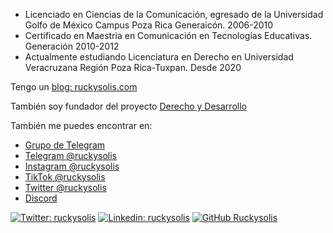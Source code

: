 


- Licenciado en Ciencias de la Comunicación, egresado de la Universidad Golfo de México Campus Poza Rica Generaicón. 2006-2010
- Certificado en Maestria en Comunicación en Tecnologías Educativas. Generación 2010-2012
- Actualmente estudiando Licenciatura en Derecho en Universidad Veracruzana Región Poza Rica-Tuxpan. Desde 2020

Tengo un [blog: ruckysolis.com](http://ruckysolis.com)

También soy fundador del proyecto [Derecho y Desarrollo](https://ruckysolis.github.io/derechoydesarrollo/)

También me puedes encontrar en:

- [Grupo de Telegram](https://t.me/+UUbaa45AyTCRaA8I)
- [Telegram @ruckysolis](https://t.me/ruckysolis)
- [Instagram @ruckysolis](https://www.instagram.com/ruckysolis/)
- [TikTok @ruckysolis](https://www.tiktok.com/@ruckysolis)
- [Twitter @ruckysolis](https://twitter.com/ruckysolis)
- [Discord](https://discord.gg/fTcp2gyZh4)

[![Twitter: ruckysolis](https://img.shields.io/twitter/follow/ruckysolis?style=social)](https://twitter.com/ruckysolis)
[![Linkedin: ruckysolis](https://img.shields.io/badge/-ruckysolis-blue?style=flat-square&logo=Linkedin&logoColor=white&link=https://www.linkedin.com/in/ruckysolis/)](https://www.linkedin.com/in/ruckysolis/)
[![GitHub Ruckysolis](https://img.shields.io/github/followers/ruckysolis?label=follow&style=social)](https://github.com/ruckysolis)
